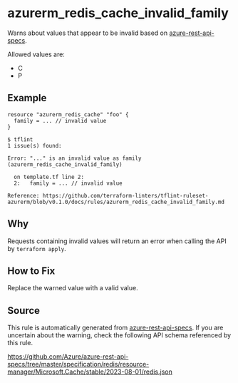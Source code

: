 <!--- This file generated by `tools/apispec-rule-gen/main.go`. DO NOT EDIT --->

# azurerm_redis_cache_invalid_family

Warns about values that appear to be invalid based on [azure-rest-api-specs](https://github.com/Azure/azure-rest-api-specs).

Allowed values are:
- C
- P

## Example

```hcl
resource "azurerm_redis_cache" "foo" {
  family = ... // invalid value
}
```

```
$ tflint
1 issue(s) found:

Error: "..." is an invalid value as family (azurerm_redis_cache_invalid_family)

  on template.tf line 2:
  2:   family = ... // invalid value

Reference: https://github.com/terraform-linters/tflint-ruleset-azurerm/blob/v0.1.0/docs/rules/azurerm_redis_cache_invalid_family.md

```

## Why

Requests containing invalid values will return an error when calling the API by `terraform apply`.

## How to Fix

Replace the warned value with a valid value.

## Source

This rule is automatically generated from [azure-rest-api-specs](https://github.com/Azure/azure-rest-api-specs). If you are uncertain about the warning, check the following API schema referenced by this rule.

https://github.com/Azure/azure-rest-api-specs/tree/master/specification/redis/resource-manager/Microsoft.Cache/stable/2023-08-01/redis.json
